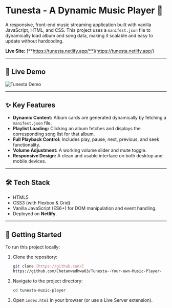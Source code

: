 # Tunesta - A Dynamic Music Player 🎵

A responsive, front-end music streaming application built with vanilla JavaScript, HTML, and CSS. This project uses a `manifest.json` file to dynamically load album and song data, making it scalable and easy to update without hardcoding.

**Live Site:** [**https://tunesta.netlify.app/**](https://tunesta.netlify.app/)

---

## 🚀 Live Demo

![Tunesta Demo](./demo/Tunesta-demo.gif)

---

## ✨ Key Features

- **Dynamic Content:** Album cards are generated dynamically by fetching a `manifest.json` file.
- **Playlist Loading:** Clicking an album fetches and displays the corresponding song list for that album.
- **Full Playback Control:** Includes play, pause, next, previous, and seek functionality.
- **Volume Adjustment:** A working volume slider and mute toggle.
- **Responsive Design:** A clean and usable interface on both desktop and mobile devices.

---

## 🛠️ Tech Stack

- HTML5
- CSS3 (with Flexbox & Grid)
- Vanilla JavaScript (ES6+) for DOM manipulation and event handling.
- Deployed on **Netlify**.

---

## 🔧 Getting Started

To run this project locally:

1.  Clone the repository:
    ```bash
    git clone [https://github.com/]
    https://github.com/Chetanwadhwa03/Tunesta--Your-own-Music-Player-
    ```
2.  Navigate to the project directory:
    ```bash
    cd tunesta-music-player
    ```
3.  Open `index.html` in your browser (or use a Live Server extension).
